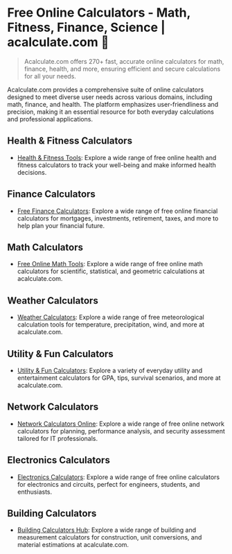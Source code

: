 # Free Online Calculators - Math, Fitness, Finance, Science | acalculate.com 👋


> Acalculate.com offers 270+ fast, accurate online calculators for math, finance, health, and more, ensuring efficient and secure calculations for all your needs.

Acalculate.com provides a comprehensive suite of online calculators designed to meet diverse user needs across various domains, including math, finance, and health. The platform emphasizes user-friendliness and precision, making it an essential resource for both everyday calculations and professional applications.

## Health & Fitness Calculators
- [Health & Fitness Tools](https://acalculate.com/health-calculators): Explore a wide range of free online health and fitness calculators to track your well-being and make informed health decisions.

## Finance Calculators
- [Free Finance Calculators](https://acalculate.com/finance-calculators): Explore a wide range of free online financial calculators for mortgages, investments, retirement, taxes, and more to help plan your financial future.

## Math Calculators
- [Free Online Math Tools](https://acalculate.com/math-calculators): Explore a wide range of free online math calculators for scientific, statistical, and geometric calculations at acalculate.com.


## Weather Calculators
- [Weather Calculators](https://acalculate.com/weather-calculators): Explore a wide range of free meteorological calculation tools for temperature, precipitation, wind, and more at acalculate.com.

## Utility & Fun Calculators
- [Utility & Fun Calculators](https://acalculate.com/other-calculators): Explore a variety of everyday utility and entertainment calculators for GPA, tips, survival scenarios, and more at acalculate.com.

## Network Calculators
- [Network Calculators Online](https://acalculate.com/network-calculators): Explore a wide range of free online network calculators for planning, performance analysis, and security assessment tailored for IT professionals.

## Electronics Calculators
- [Electronics Calculators](https://acalculate.com/electronics-circuits-calculators): Explore a wide range of free online calculators for electronics and circuits, perfect for engineers, students, and enthusiasts.

## Building Calculators
- [Building Calculators Hub](https://acalculate.com/building-calculators): Explore a wide range of building and measurement calculators for construction, unit conversions, and material estimations at acalculate.com.
